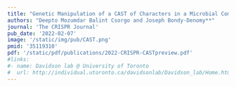 ```yaml
---
title: "Genetic Manipulation of a CAST of Characters in a Microbial Community"
authors: "Deepto Mozumdar Balint Csorgo and Joseph Bondy-Denomy**"
journal: 'The CRISPR Journal'
pub_date: '2022-02-07'
image: '/static/img/pub/CAST.png'
pmid: '35119310'
pdf: '/static/pdf/publications/2022-CRISPR-CASTpreview.pdf'
#links:
#- name: Davidson lab @ University of Toronto
#  url: http://individual.utoronto.ca/davidsonlab/Davidson_lab/Home.html
---
```

